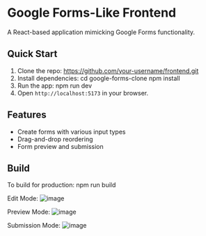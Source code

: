 # Google Forms-Like Frontend

A React-based application mimicking Google Forms functionality.

## Quick Start

1. Clone the repo:
 https://github.com/your-username/frontend.git
2. Install dependencies:
cd google-forms-clone
npm install
3. Run the app:
npm run dev
4. Open `http://localhost:5173` in your browser.

## Features

- Create forms with various input types
- Drag-and-drop reordering
- Form preview and submission

## Build

To build for production:
npm run build

Edit Mode:
![image](https://github.com/user-attachments/assets/719e7950-2eae-482e-9beb-dfaa207d0be7)

Preview Mode:
![image](https://github.com/user-attachments/assets/e3f301a4-85a4-4fab-9f03-094942e27eba)

Submission Mode:
![image](https://github.com/user-attachments/assets/d3f17b26-f474-4aa3-8b2c-c6d88257b9de)


